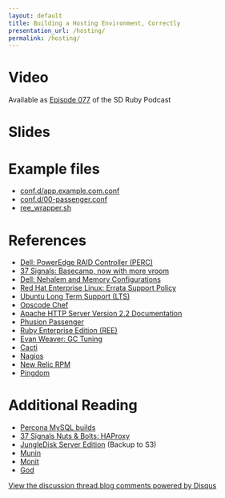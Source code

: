 ```yaml
---
layout: default
title: Building a Hosting Environment, Correctly
presentation_url: /hosting/
permalink: /hosting/
---
```

<div id="hosting">
  <h1>Video</h1>
  <p>Available as <a href="http://sdruby.org/podcast/77">Episode 077</a> of the SD Ruby Podcast</p>

  <h1>Slides</h1>
  <p>
    <script async class="speakerdeck-embed" data-id="4ff4c70b782f3d002201d285" data-ratio="1.2994923857868" src="//speakerdeck.com/assets/embed.js"></script>
  </p>

  <h1>Example files</h1>
  <ul class="posts">
    <li><a href="/presentations/hosting-examples/app.example.com.conf">conf.d/app.example.com.conf</a></li>
    <li><a href="/presentations/hosting-examples/00-passenger.conf">conf.d/00-passenger.conf</a></li>
    <li><a href="/presentations/hosting-examples/ree_wrapper.sh">ree_wrapper.sh</a></li>
  </ul>

  <h1>References</h1>
  <ul class="posts">
    <li><a href="http://www.dell.com/content/topics/topic.aspx/global/products/pvaul/topics/en/us/raid_controller">Dell: PowerEdge RAID Controller (PERC)</a></li>
    <li><a href="http://37signals.com/svn/posts/1819-basecamp-now-with-more-vroom">37 Signals: Basecamp, now with more vroom</a></li>
    <li><a href="http://www.delltechcenter.com/page/04-08-2009+-+Nehalem+and+Memory+Configurations">Dell: Nehalem and Memory Configurations</a></li>
    <li><a href="http://www.redhat.com/security/updates/errata/">Red Hat Enterprise Linux: Errata Support Policy</a></li>
    <li><a href="https://wiki.ubuntu.com/LTS">Ubuntu Long Term Support (LTS)</a></li>
    <li><a href="http://wiki.opscode.com/display/chef/Home">Opscode Chef</a></li>
    <li><a href="http://httpd.apache.org/docs/2.2/">Apache HTTP Server Version 2.2 Documentation</a></li>
    <li><a href="http://www.modrails.com/">Phusion Passenger</a></li>
    <li><a href="http://www.rubyenterpriseedition.com/">Ruby Enterprise Edition (REE)</a></li>
    <li><a href="http://blog.evanweaver.com/articles/2009/04/09/ruby-gc-tuning/">Evan Weaver: GC Tuning</a></li>
    <li><a href="http://www.cacti.net/">Cacti</a></li>
    <li><a href="http://www.nagios.org/">Nagios</a></li>
    <li><a href="http://www.newrelic.com/">New Relic RPM</a></li>
    <li><a href="http://www.pingdom.com/">Pingdom</a></li>
  </ul>

  <h1>Additional Reading</h1>
  <ul class="posts">
    <li><a href="http://www.percona.com/percona-lab.html">Percona MySQL builds</a></li>
    <li><a href="http://37signals.com/svn/posts/1073-nuts-bolts-haproxy">37 Signals Nuts &amp; Bolts: HAProxy</a></li>
    <li><a href="http://www.jungledisk.com/business/server/features/">JungleDisk Server Edition</a> (Backup to S3)</li>
    <li><a href="http://munin.projects.linpro.no/">Munin</a></li>
    <li><a href="http://mmonit.com/monit/">Monit</a></li>
    <li><a href="http://god.rubyforge.org/">God</a></li>
  </ul>

  <div id="disqus_thread"></div><script type="text/javascript" src="http://disqus.com/forums/nicbenders/embed.js"></script><noscript><a href="http://disqus.com/forums/nicbenders/?url=ref">View the discussion thread.</a></noscript><a href="http://disqus.com" class="dsq-brlink">blog comments powered by <span class="logo-disqus">Disqus</span></a>
</div>
